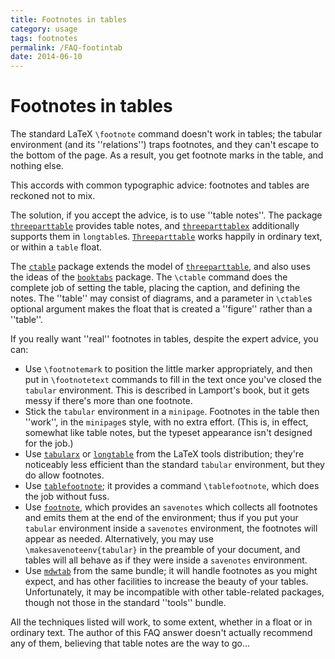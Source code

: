 ```yaml
---
title: Footnotes in tables
category: usage
tags: footnotes
permalink: /FAQ-footintab
date: 2014-06-10
---
```


# Footnotes in tables

The standard LaTeX `\footnote` command doesn't work in tables;
the tabular environment (and its ''relations'') traps footnotes, and
they can't escape to the bottom of the page.  As a result, you get
footnote marks in the table, and nothing else.

This accords with common typographic advice: footnotes and tables are
reckoned not to mix.

The solution, if you accept the advice, is to use ''table notes''.
The package [`threeparttable`](https://ctan.org/pkg/threeparttable) provides table notes, and
[`threeparttablex`](https://ctan.org/pkg/threeparttablex) additionally supports them in
`longtable`s.  [`Threeparttable`](https://ctan.org/pkg/Threeparttable) works happily in
ordinary text, or within a `table` float. 

The [`ctable`](https://ctan.org/pkg/ctable) package extends the model of
[`threeparttable`](https://ctan.org/pkg/threeparttable), and also uses the ideas of the
[`booktabs`](https://ctan.org/pkg/booktabs) package.  The `\ctable` command does the complete
job of setting the table, placing the caption, and defining the
notes.  The ''table'' may consist of diagrams, and a parameter in
`\ctable`s optional argument makes the float that is created a
''figure'' rather than a ''table''.

If you really want ''real'' footnotes in tables, despite the expert
advice, you can:
  

-  Use `\footnotemark` to position the little marker
    appropriately, and then put in `\footnotetext` commands to fill in
    the text once you've closed the `tabular` environment.
    This is described in Lamport's book, but it gets messy if there's
    more than one footnote.
-  Stick the `tabular` environment in a
    `minipage`.  Footnotes in the 
    table then ''work'', in the `minipage`s style, with no
    extra effort.  (This is, in effect, somewhat like table notes, but
    the typeset appearance isn't designed for the job.)
-  Use [`tabularx`](https://ctan.org/pkg/tabularx) or [`longtable`](https://ctan.org/pkg/longtable) from the LaTeX
    tools distribution; they're noticeably less efficient than the
    standard `tabular` environment, but they do allow
    footnotes.
-  Use [`tablefootnote`](https://ctan.org/pkg/tablefootnote); it provides a command `\tablefootnote`,
    which does the job without fuss.
-  Use [`footnote`](https://ctan.org/pkg/footnote), which provides an
    `savenotes` which collects all footnotes and emits them
    at the end of the environment; thus if you put your
    `tabular` environment inside a `savenotes`
    environment, the footnotes will appear as needed.  Alternatively,
    you may use `\makesavenoteenv{tabular}` in the preamble of your
    document, and tables will all behave as if they were inside a
    `savenotes` environment.
-  Use [`mdwtab`](https://ctan.org/pkg/mdwtab) from the same bundle; it will handle
    footnotes as you might expect, and has other facilities to increase
    the beauty of your tables.  Unfortunately, it may be incompatible
    with other table-related packages, though not those in the standard ''tools''
    bundle.

All the techniques listed will work, to some extent, whether in a float or
in ordinary text.  The author of this FAQ answer doesn't actually
recommend any of them, believing that table notes are the way to go&hellip;

